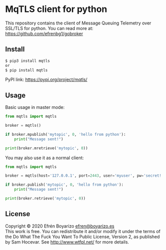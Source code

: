 # MqTLS client for python
This repository contains the client of Message Queuing Telemetry over SSL/TLS for python. You can read more at: <https://github.com/efrenbg1/gobroker>

## Install
```bash
$ pip3 install mqtls
or
$ pip install mqtls
```
PyPI link: <https://pypi.org/project/mqtls/>

## Usage
Basic usage in master mode:
```python
from mqtls import mqtls

broker = mqtls()

if broker.mpublish('mytopic', 0, 'hello from python'):
    print("Message sent!")

print(broker.mretrieve('mytopic', 0))
```
You may also use it as a normal client:
```python
from mqtls import mqtls

broker = mqtls(host='127.0.0.1', port=2443, user='myuser', pw='secret!')

if broker.publish('mytopic', 0, 'hello from python'):
    print("Message sent!")

print(broker.retrieve('mytopic', 0))
```

## License
Copyright © 2020 Efrén Boyarizo <efren@boyarizo.es><br>
This work is free. You can redistribute it and/or modify it under the
terms of the Do What The Fuck You Want To Public License, Version 2,
as published by Sam Hocevar. See http://www.wtfpl.net/ for more details.